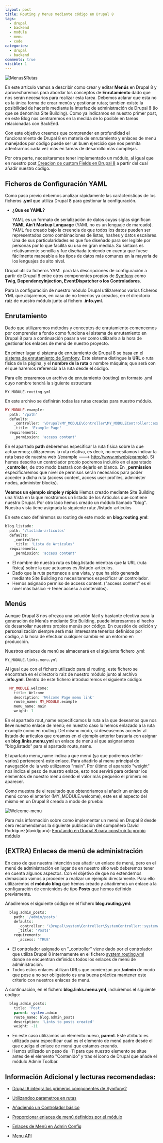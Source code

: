 ```yaml
---
layout: post
title: Routing y Menus mediante código en Drupal 8
tags:
  - drupal
  - backend
  - module
  - menu
  - code
categories:
  - drupal
  - backend
comments: true
visible: 1
---
```


![Menus&Rutas](/images/rest_menu.jpg)

En este articulo vamos a describir como crear y editar **Menús** en Drupal 8 y aprovecharemos para abordar los conceptos de **Enrutamiento** dado que nos serán necesarios para realizar esta tarea.
Debemos aclarar que esta no es la única forma de crear menús y gestionar rutas; tambien existe la posibilidad de hacerlo mediante la interfaz de administración de Drupal 8 (lo que se denomina Site Building).
Como ya indicamos en nuestro primer post, en este Blog nos centraremos en la medida de lo posible en tareas relacionadas con BackEnd.

Con este objetivo creemos que comprender en profundidad el funcionamiento de Drupal 8 en materia de enrutamiento y enlaces de menú manejados por código puede ser un buen ejercicio que nos permita adentrarnos cada vez más en tareas de desarrollo más complejas.

Por otra parte, necesitaremos tener implementado un módulo, al igual que en nuestro post [Creacion de custom Fields en Drupal 8](/custom-fields) a partir del cual añadir nuestro código.


## Ficheros de Configuración YAML
Como paso previo debemos analizar rápidamente las carácteristicas de los ficheros **.yml** que utiliza Drupal 8 para gestionar la configuración.

* **¿Que es YAML?**

  YAML es un formato de serialización de datos cuyas siglas significan **YAML Ain’t Markup Language** (YAML no es un lenguaje de marcado).
  YAML fue creado bajo la creencia de que todos los datos pueden ser representados como combinaciones de listas, hashes y datos escalares.
  Una de sus particularidades es que fue diseñado para ser legible por personas por lo que facilita su uso en gran medida.
  Su sintaxis es relativamente sencilla y fue diseñada teniendo en cuenta que fuese fácilmente mapeable a los tipos de datos más comunes en la mayoría de los lenguajes de alto nivel.

Drupal utiliza ficheros YAML para las descripciones de configuración a partir de Drupal 8 entre otros componentes propios de [Symfony](https://symfony.com/) como **Twig, DependencyInjection, EventDispatcher o los Controladores**.

Para la configuración de nuestro módulo Drupal utilizaremos varios ficheros YML que alojaremos, en caso de no tenerlos ya creados, en el directorio raiz de nuestro módulo junto al fichero **.info.yml**.


## Enrutamiento
Dado que utilizaremos métodos y conceptos de enrutamiento comencemos por comprender a fondo como funciona el sistema de enrutamiento en Drupal 8 para a continuación pasar a ver como utilizarlo a la hora de gestionar los enlaces de menú de nuestro proyecto.

En primer lugar el sistema de enrutamiento de Drupal 8 se basa en el [sistema de enrutamiento de Symfony](http://symfony.com/doc/current/book/routing.html).
Este sistema distingue la **URL** o ruta fisica de la página, y el **nombre de la ruta** o nombre máquina; que será con el que haremos referencia a la ruta desde el código.

Para ello crearemos un archivo de enrutamiento (routing) en formato .yml cuyo nombre tendrá la siguiente estructura:

` MY_MODULE.routing.yml `

En este archivo se definirán todas las rutas creadas para nuestro módulo.

```php
MY_MODULE.example:
  path: '/path'
  defaults:
    _controller: '\Drupal\MY_MODULE\Controller\MY_MODULEController::example'
    _title: 'Example Page'
  requirements:
    _permission: 'access content'
```

En el apartado **path** deberemos especificar la ruta fisica sobre la que actuaremos; utilizaremos la ruta relativa, es decir, no necesitamos indicar la ruta base de nuestra web (/example ---> http://www.miweb/example).
Si hemos descrito un controlador propio podremos incluirlo en el aparatado **_controller**, de otro modo bastará con dejarlo en blanco.
En **_permission** especificaremos que nivel de permisos serán necesarios para poder acceder a dicha ruta (access content, access user profiles, administer nodes, administer blocks).


**Veamos un ejemplo simple y rápido**
Hemos creado mediante Site Building una Vista en la que mostramos un listado de los Articulos que contiene nuestro Drupal. Por otro lado hemos creado un módulo llamado "blog".
Nuestra vista tiene asignada la siguiente ruta: /listado-articulos



En este caso definiremos su routing de este modo en **blog.routing.yml**:
```php
blog.listado:
  path: '/listado-articulos'
  defaults:
    _controller:
    _title: 'Lista de Articulos'
  requirements:
    _permission: 'access content'
```

* El nombre de nuestra ruta es blog.listado mientras que la URL (ruta fisica) sobre la que actuamos es /listado-articulos.
* Dado que la ruta pertenece a una vista, y que ha sido generada mediante Site Building no necesitaremos especificar un controlador.
* Hemos asignado permiso de access content. ("access content" es el nivel más básico -> tener acceso a contenidos).



## Menús
Aunque Drupal 8 nos ofrezca una solución fácil y bastante efectiva para la generación de Menús mediante Site Building, puede interesarnos el hecho de desarrollar nuestros propios menús por código.
En cuestión de edición y personalización siempre será más interesante tenerlos definidos por código, a la hora de efectuar cualquier cambio en un entorno en producción.

Nuestros enlaces de menú se almacenará en el siguiente fichero .yml:

` MY_MODULE.links.menu.yml `

Al igual que con el fichero utilizado para el routing, este fichero se encontrará en el directorio raiz de nuestro módulo junto al archivo **.info.yml**.
Dentro de este fichero introduciremos el siguiente código:

```php
  MY_MODULE.welcome:
    title: Welcome
    description: 'Welcome Page menu link'
    route_name: MY_MODULE.example
    menu_name: main
    weight: 1
```

En el apartado rout_name especificamos la ruta a la que deseamos que nos lleve nuestro enlace de menú; en nuestro caso lo hemos enlazado a la ruta example como en routing.
Del mismo modo, si deseasemos acceder al listado de articulos que creamos en el ejemplo anterior bastaría con asignar en **blog.links.menu.yml** un enlace de menú al que asignariamos "blog.listado" para el apartado route_name.

El apartado menu_name indica a que menú (ya que podremos definir varios) pertenecerá este enlace. Para añadirlo al menu principal de navegación de la web utilizamos "main".
Por último el aparatdo "weight" nos indica el peso de nuestro enlace, esto nos servirá para ordenar los elementos de nuestro menú siendo el valor más pequeño el primero en aparecer.

Como muestra de el resultado que obtendríamos al añadir un enlace de menú como el anterior (MY_MODULE.welcome), este es el aspecto del mismo en un Drupal 8 creado a modo de prueba:

![Welcome-menu](/images/welcome_menu.jpg)

Para más información sobre como implementar un menú en Drupal 8 desde cero recomendamos la siguiente publicación del compañero David Rodríguez(davidjguru): [Enrutando en Drupal 8 para construir tu propio módulo](https://betabeers.com/blog/enrutando-drupal-8-construir-tu-propio-modulo-296/)


## (EXTRA) Enlaces de menú de administración
En caso de que nuestra intención sea añadir un enlace de menú, pero en el menú de administración en lugar de en nuestro sitio web deberemos tener en cuenta algunos aspectos.
Con el objetivo de que no extendernos demasiado vamos a proceder a realizar un ejemplo directamente. Para ello utilizaremos el **módulo blog** que hemos creado y añadiremos un enlace a la configuración de contenidos de tipo **Posts** que hemos definido previamente.

Añadiremos el siguiente código en el fichero **blog.routing.yml**:

```php
  blog.admin_posts:
    path: '/admin/posts'
    defaults:
      _controller: '\Drupal\system\Controller\SystemController::systemAdminMenuBlockPage'
      _title: 'Posts'
    requirements:
      _access: 'TRUE'
```
* El controlador asignado en "_controller" viene dado por el controlador que utiliza Drupal 8 internamente en el fichero [system.routing.yml](https://api.drupal.org/api/drupal/core!modules!system!system.routing.yml/8) donde se encuentran definidos todos los enlaces de menú de administración.
* Todos estos enlaces utilizan URLs que comienzan por **/admin** de modo que pese a no ser obligatorio es una buena práctica mantener este criterio con nuestros enlaces de menú.

A continuación, en el fichero **blog.links.menu.yml**, incluiremos el siguiente código:

```php
  blog.admin_posts:
    title: 'Post'
    parent: system.admin
    route_name: blog.admin_posts
    description: 'Links to posts created'
    weight: -11
```
* En este caso utilizamos un elemento nuevo, **parent**. Este atributo es utilizado para especificar cual es el elemento de menú padre desde el que cuelga el enlace de menú que estamos creando.
* Hemos utilizado un peso de -11 para que nuestro elemento se situe antes de el elemento "Contenido" y tras el icono de Drupal que añade el módulo Admin Toolbar.



## Información Adicional y lecturas recomendadas:
* [Drupal 8 integra los primeros componentes de Symfony2](https://symfony.es/noticias/2011/10/26/drupal-8-integra-los-primeros-componentes-de-symfony2/)

* [Utilizandoo parametros en rutas](https://www.drupal.org/docs/8/api/routing-system/using-parameters-in-routes)

* [Añadiendo un Controlador básico](https://www.drupal.org/docs/8/creating-custom-modules/adding-a-basic-controller)

* [Proporcionar enlaces de menú definidos por el módulo](https://www.drupal.org/docs/8/api/menu-api/providing-module-defined-menu-links)

* [Enlaces de Menú en Admin Config](https://opensource-standards.readthedocs.io/en/latest/drupal-8-config-menu-links.html)

* [Menu API](https://www.drupal.org/docs/8/api/menu-api)





<script id="dsq-count-scr" src="//riloto8-github-io.disqus.com/count.js" async></script>